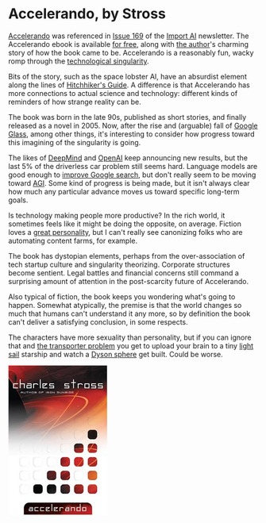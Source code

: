 # Accelerando, by Stross

[Accelerando][] was referenced in [Issue 169][] of the [Import AI][]
newsletter. The Accelerando ebook is available [for free][], along
with [the author][]'s charming story of how the book came to be.
Accelerando is a reasonably fun, wacky romp through the
[technological singularity][].

[Accelerando]: https://en.wikipedia.org/wiki/Accelerando
[Issue 169]: https://jack-clark.net/2019/10/21/import-ai-169-multi-task-testing-for-vision-floating-drones-could-build-communications-networks-in-the-future-medical-tech-gets-fda-approval/
[Import AI]: https://jack-clark.net/about/
[for free]: https://www.antipope.org/charlie/blog-static/fiction/accelerando/accelerando-intro.html
[the author]: https://en.wikipedia.org/wiki/Charles_Stross
[technological singularity]: https://en.wikipedia.org/wiki/Technological_singularity

Bits of the story, such as the space lobster AI, have an absurdist
element along the lines of [Hitchhiker's Guide][]. A difference is
that Accelerando has more connections to actual science and
technology: different kinds of reminders of how strange reality can
be.

[Hitchhiker's Guide]: https://en.wikipedia.org/wiki/The_Hitchhiker%27s_Guide_to_the_Galaxy

The book was born in the late 90s, published as short stories, and
finally released as a novel in 2005. Now, after the rise and
(arguable) fall of [Google Glass][], among other things, it's
interesting to consider how progress toward this imagining of the
singularity is going.

[Google Glass]: https://en.wikipedia.org/wiki/Google_Glass

The likes of [DeepMind][] and [OpenAI][] keep announcing new results,
but the last 5% of the driverless car problem still seems hard.
Language models are good enough to [improve Google search][], but
don't really seem to be moving toward [AGI][]. Some kind of progress
is being made, but it isn't always clear how much any particular
advance moves us toward specific long-term goals.

[DeepMind]: https://deepmind.com/
[OpenAI]: https://openai.com/
[improve Google search]: https://www.blog.google/products/search/search-language-understanding-bert/
[AGI]: https://en.wikipedia.org/wiki/Artificial_general_intelligence

Is technology making people more productive? In the rich world, it
sometimes feels like it might be doing the opposite, on average.
Fiction loves a [great personality][], but I can't really see
canonizing folks who are automating content farms, for example.

[great personality]: https://en.wikipedia.org/wiki/Great_man_theory

The book has dystopian elements, perhaps from the over-association of
tech startup culture and singularity theorizing. Corporate structures
become sentient. Legal battles and financial concerns still command a
surprising amount of attention in the post-scarcity future of
Accelerando.

Also typical of fiction, the book keeps you wondering what's going to
happen. Somewhat atypically, the premise is that the world changes so
much that humans can't understand it any more, so by definition the
book can't deliver a satisfying conclusion, in some respects.

The characters have more sexuality than personality, but if you can
ignore that and [the transporter problem][] you get to upload your
brain to a tiny [light sail][] starship and watch a [Dyson sphere][]
get built. Could be worse.

[Dyson sphere]: https://en.wikipedia.org/wiki/Dyson_sphere
[the transporter problem]: https://www.youtube.com/watch?v=nQHBAdShgYI
[light sail]: https://en.wikipedia.org/wiki/Solar_sail

![cover](accelerando_cover.jpg)
